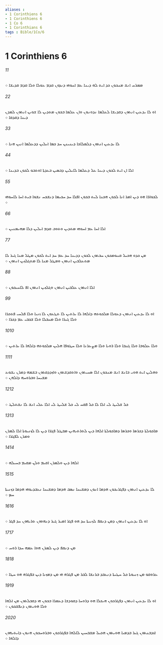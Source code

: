 ```yaml
---
aliases : 
- 1 Corinthiens 6
- 1 Corinthiens 6
- 1 Co 6
- 1 Corinthians 6
tags : Bible/1Co/6
---
```


# 1 Corinthiens 6

###### 11
ܡܡܪܚ ܐܢܫ ܡܢܟܘܢ ܟܕ ܐܝܬ ܠܗ ܕܝܢܐ ܥܡ ܐܚܘܗܝ ܕܢܕܘܢ ܩܕܡ ܥܘܠܐ ܘܠܐ ܩܕܡ ܩܕܝܫܐ ܀
###### 22
ܐܘ ܠܐ ܝܕܥܝܢ ܐܢܬܘܢ ܕܩܕܝܫܐ ܠܥܠܡܐ ܢܕܘܢܘܢ ܘܐܢ ܥܠܡܐ ܒܟܘܢ ܡܬܕܝܢ ܠܐ ܫܘܝܢ ܐܢܬܘܢ ܠܡܕܢ ܕܝܢܐ ܕܩܕܩܐ ܀
###### 33
ܠܐ ܝܕܥܝܢ ܐܢܬܘܢ ܕܠܡܠܐܟܐ ܕܝܢܝܢܢ ܚܕ ܟܡܐ ܐܝܠܝܢ ܕܕܥܠܡܐ ܐܢܝܢ ܗܢܐ ܀
###### 44
ܐܠܐ ܐܢ ܐܝܬ ܠܟܘܢ ܕܝܢܐ ܥܠ ܕܥܠܡܐ ܠܐܝܠܝܢ ܕܒܤܝܢ ܒܥܕܬܐ ܐܘܬܒܘ ܠܟܘܢ ܒܕܝܢܐ ܀
###### 55
ܠܟܘܐܪܐ ܗܘ ܕܝܢ ܐܡܪ ܐܢܐ ܠܟܘܢ ܗܟܢܐ ܠܝܬ ܒܟܘܢ ܐܦܠܐ ܚܕ ܚܟܝܡܐ ܕܢܫܟܚ ܢܫܘܐ ܒܝܬ ܐܚܐ ܠܐܚܘܗܝ ܀
###### 66
ܐܠܐ ܐܚܐ ܥܡ ܐܚܘܗܝ ܡܬܕܝܢ ܘܬܘܒ ܩܕܡ ܐܝܠܝܢ ܕܠܐ ܡܗܝܡܢܝܢ ܀
###### 77
ܡܢ ܟܕܘ ܗܟܝܠ ܩܢܘܡܟܘܢ ܚܒܬܘܢ ܠܟܘܢ ܕܕܝܢܐ ܚܕ ܥܡ ܚܕ ܐܝܬ ܠܟܘܢ ܡܛܠ ܡܢܐ ܓܝܪ ܠܐ ܡܬܥܠܒܝܢ ܐܢܬܘܢ ܘܡܛܠ ܡܢܐ ܠܐ ܡܬܓܠܙܝܢ ܐܢܬܘܢ ܀
###### 88
ܐܠܐ ܐܢܬܘܢ ܥܠܒܝܢ ܐܢܬܘܢ ܘܓܠܙܝܢ ܐܢܬܘܢ ܐܦ ܠܐܚܝܟܘܢ ܀
###### 99
ܐܘ ܠܐ ܝܕܥܝܢ ܐܢܬܘܢ ܕܥܘܠܐ ܡܠܟܘܬܗ ܕܐܠܗܐ ܠܐ ܝܪܬܝܢ ܠܐ ܬܛܥܘܢ ܠܐ ܙܢܝܐ ܘܠܐ ܦܠܚܝ ܦܬܟܪܐ ܘܠܐ ܓܝܪܐ ܘܠܐ ܡܚܒܠܐ ܘܠܐ ܫܟܒܝ ܥܡ ܕܟܪܐ ܀
###### 1010
ܘܠܐ ܥܠܘܒܐ ܘܠܐ ܓܢܒܐ ܘܠܐ ܪܘܝܐ ܘܠܐ ܡܨܥܪܢܐ ܘܠܐ ܚܛܘܦܐ ܗܠܝܢ ܡܠܟܘܬܗ ܕܐܠܗܐ ܠܐ ܝܪܬܝܢ ܀
###### 1111
ܘܗܠܝܢ ܐܝܬ ܗܘܝ ܒܐܢܫ ܐܢܫ ܡܢܟܘܢ ܐܠܐ ܤܚܝܬܘܢ ܘܐܬܩܕܫܬܘܢ ܘܐܙܕܕܩܬܘܢ ܒܫܡܗ ܕܡܪܢ ܝܫܘܥ ܡܫܝܚܐ ܘܒܪܘܚܗ ܕܐܠܗܢ ܀
###### 1212
ܟܠ ܫܠܝܛ ܠܝ ܐܠܐ ܠܐ ܟܠ ܦܩܚ ܠܝ ܟܠ ܫܠܝܛ ܠܝ ܐܠܐ ܥܠܝ ܐܢܫ ܠܐ ܢܫܬܠܛ ܀
###### 1313
ܡܐܟܘܠܬܐ ܕܟܪܤܐ ܘܟܪܤܐ ܕܡܐܟܘܠܬܐ ܐܠܗܐ ܕܝܢ ܠܬܪܬܝܗܝܢ ܡܒܛܠ ܦܓܪܐ ܕܝܢ ܠܐ ܠܙܢܝܘܬܐ ܐܠܐ ܠܡܪܢ ܘܡܪܢ ܠܦܓܪܐ ܀
###### 1414
ܐܠܗܐ ܕܝܢ ܘܠܡܪܢ ܐܩܝܡ ܘܠܢ ܡܩܝܡ ܒܚܝܠܗ ܀
###### 1515
ܠܐ ܝܕܥܝܢ ܐܢܬܘܢ ܕܦܓܪܝܟܘܢ ܗܕܡܐ ܐܢܘܢ ܕܡܫܝܚܐ ܢܤܒ ܗܕܡܐ ܕܡܫܝܚܐ ܢܥܒܕܝܘܗܝ ܗܕܡܐ ܕܙܢܝܬܐ ܚܤ ܀
###### 1616
ܐܘ ܠܐ ܝܕܥܝܢ ܐܢܬܘܢ ܕܡܢ ܕܢܩܦ ܠܙܢܝܬܐ ܚܕ ܗܘ ܦܓܪ ܐܡܝܪ ܓܝܪ ܕܢܗܘܘܢ ܬܪܝܗܘܢ ܚܕ ܦܓܪ ܀
###### 1717
ܡܢ ܕܢܩܦ ܕܝܢ ܠܡܪܢ ܗܘܐ ܥܡܗ ܚܕܐ ܪܘܚ ܀
###### 1818
ܥܪܘܩܘ ܡܢ ܙܢܝܘܬܐ ܟܠ ܚܛܝܬܐ ܕܢܥܒܕ ܒܪܢܫܐ ܠܒܪ ܡܢ ܦܓܪܗ ܗܝ ܡܢ ܕܡܙܢܐ ܕܝܢ ܒܦܓܪܗ ܗܘ ܚܛܐ ܀
###### 1919
ܐܘ ܠܐ ܝܕܥܝܢ ܐܢܬܘܢ ܕܦܓܪܟܘܢ ܗܝܟܠܐ ܗܘ ܕܪܘܚܐ ܕܩܘܕܫܐ ܕܥܡܪܐ ܒܟܘܢ ܗܝ ܕܩܒܠܬܘܢ ܡܢ ܐܠܗܐ ܘܠܐ ܗܘܝܬܘܢ ܕܢܦܫܟܘܢ ܀
###### 2020
ܐܙܕܒܢܬܘܢ ܓܝܪ ܒܕܡܝܐ ܗܘܝܬܘܢ ܗܟܝܠ ܡܫܒܚܝܢ ܠܐܠܗܐ ܒܦܓܪܟܘܢ ܘܒܪܘܚܟܘܢ ܗܢܘܢ ܕܐܝܬܝܗܘܢ ܕܐܠܗܐ ܀
